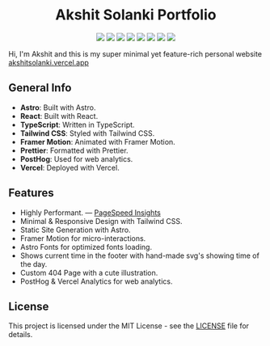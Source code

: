 <h1 align="center">Akshit Solanki Portfolio</h1>

<p align="center">

<img src ="https://img.shields.io/badge/Astro-BC52EE.svg?style=for-the-badge&logo=Astro&logoColor=white">
<img src ="https://img.shields.io/badge/React-61DAFB.svg?style=for-the-badge&logo=React&logoColor=black">
<img src ="https://img.shields.io/badge/TypeScript-3178C6.svg?style=for-the-badge&logo=TypeScript&logoColor=white">
<img src ="https://img.shields.io/badge/Tailwind%20CSS-06B6D4.svg?style=for-the-badge&logo=Tailwind-CSS&logoColor=white">
<img src ="https://img.shields.io/badge/Framer%20Motion-0055FF.svg?style=for-the-badge&logo=Framer&logoColor=white">
<img src ="https://img.shields.io/badge/Prettier-F7B93E.svg?style=for-the-badge&logo=Prettier&logoColor=black">
<img src ="https://img.shields.io/badge/PostHog-F64E00.svg?style=for-the-badge&logo=PostHog&logoColor=white">
<img src ="https://img.shields.io/badge/Vercel-000000.svg?style=for-the-badge&logo=Vercel&logoColor=white">

</p>

<a href="https://akshitsolanki.vercel.app/" target="_blank" rel="noreferrer noopenner">
</a>

Hi, I'm Akshit and this is my super minimal yet feature-rich personal website [akshitsolanki.vercel.app](https://akshitsolanki.vercel.app/)

## General Info

- **Astro**: Built with Astro.
- **React**: Built with React.
- **TypeScript**: Written in TypeScript.
- **Tailwind CSS**: Styled with Tailwind CSS.
- **Framer Motion**: Animated with Framer Motion.
- **Prettier**: Formatted with Prettier.
- **PostHog**: Used for web analytics.
- **Vercel**: Deployed with Vercel.

## Features

- Highly Performant. — [PageSpeed Insights](https://pagespeed.web.dev/analysis/https-lakshb-dev/6g4k4nzoba?form_factor=mobile)
- Minimal & Responsive Design with Tailwind CSS.
- Static Site Generation with Astro.
- Framer Motion for micro-interactions.
- Astro Fonts for optimized fonts loading.
- Shows current time in the footer with hand-made svg's showing time of the day.
- Custom 404 Page with a cute illustration.
- PostHog & Vercel Analytics for web analytics.

## License

This project is licensed under the MIT License - see the [LICENSE](LICENSE) file for details.
